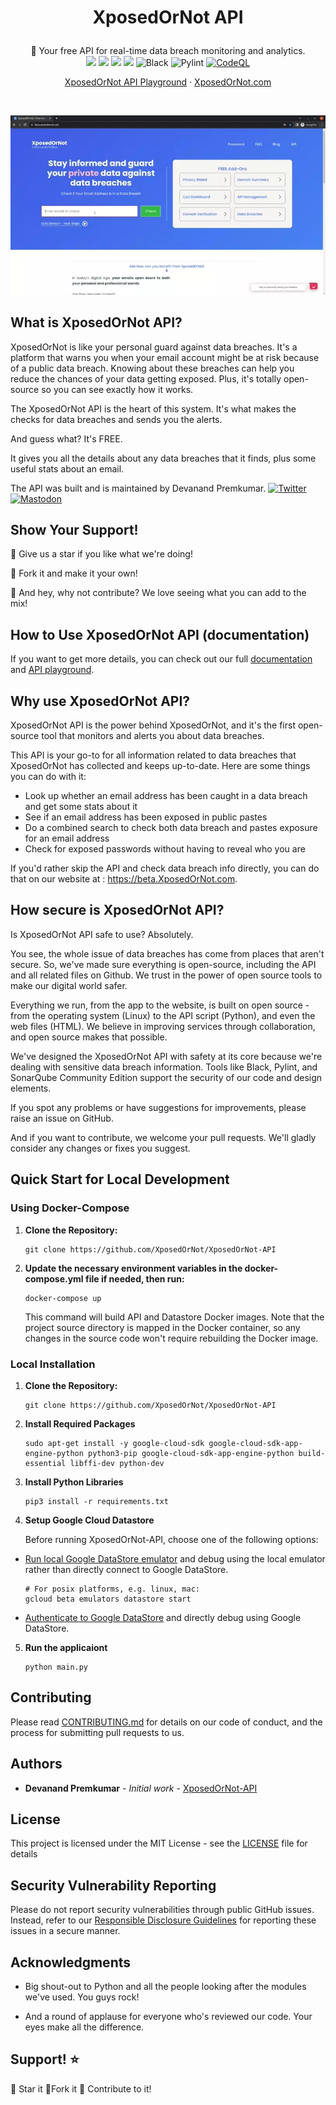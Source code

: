 <p align="center"><h1 align="center">XposedOrNot API </p></h1>
 
<p align="center">
🎉 Your free API for real-time data breach monitoring and analytics. <br>
<a href="https://github.com/XposedOrNot/XposedOrNot-API/blob/master/LICENSE"><img src="https://img.shields.io/badge/license-MIT-blue"></a>
<a href="https://github.com/psf/black"><img src="https://img.shields.io/static/v1?label=code%20style&message=black&color=blue"></a>
<a href=""><img src="https://img.shields.io/badge/code%20style-pep8-blue.svg"></a>
<a href="https://github.com/XposedOrNot/XposedOrNot-API/blob/master/CONTRIBUTING.md"><img src="https://img.shields.io/badge/Contributions-Welcome-brightgreen"></a>
<img src="https://github.com/XposedOrNot/XposedOrNot-API/actions/workflows/black.yml/badge.svg" alt="Black">
<img src="https://github.com/XposedOrNot/XposedOrNot-API/actions/workflows/pylint.yml/badge.svg" alt="Pylint">
 <a href="https://github.com/XposedOrNot/XposedOrNot-API/actions/workflows/codeql.yml"><img src="https://github.com/XposedOrNot/XposedOrNot-API/actions/workflows/codeql.yml/badge.svg" alt="CodeQL"></a>

<p align="center">     
    <a href="https://xposedornot.docs.apiary.io/" target="_blank">XposedOrNot API Playground</a>    ·
    <a href="https://xposedornot.com" target="_blank"> XposedOrNot.com</a>
</p> <br>  
</p>  
<p align="center">
  <img src="https://github.com/XposedOrNot/XposedOrNot-Website/blob/master/static/images/xon.webp" alt="XposedOrNot demo">
</p>


## What is XposedOrNot API?

XposedOrNot is like your personal guard against data breaches. It's a platform that warns you when your email account might be at risk because of a public data breach. Knowing about these breaches can help you reduce the chances of your data getting exposed. Plus, it's totally open-source so you can see exactly how it works.

The XposedOrNot API is the heart of this system. It's what makes the checks for data breaches and sends you the alerts. 

And guess what? It's FREE. 

It gives you all the details about any data breaches that it finds, plus some useful stats about an email.

The API was built and is maintained by Devanand Premkumar.
[![Twitter](https://img.shields.io/badge/Twitter-blue?style=flat-square&logo=twitter&logoColor=white&url=https%3A%2F%2Ftwitter.com%2Fdevaonbreaches)](https://twitter.com/devaonbreaches)
[![Mastodon](https://img.shields.io/badge/-Mastodon-blue?style=flat-square&logo=mastodon&logoColor=white&link=https://infosec.exchange/@DevaOnBreaches)](https://infosec.exchange/@DevaOnBreaches)



## Show Your Support!

🌟 Give us a star if you like what we're doing!

🍴 Fork it and make it your own!

🤝 And hey, why not contribute? We love seeing what you can add to the mix!

## How to Use XposedOrNot API (documentation)


If you want to get more details, you can check out our full [documentation](https://beta.XposedOrNot.com/api_doc) and [API playground](https://xposedornot.docs.apiary.io/).

## Why use XposedOrNot API?

XposedOrNot API is the power behind XposedOrNot, and it's the first open-source tool that monitors and alerts you about data breaches.

This API is your go-to for all information related to data breaches that XposedOrNot has collected and keeps up-to-date. Here are some things you can do with it:
- Look up whether an email address has been caught in a data breach and get some stats about it
- See if an email address has been exposed in public pastes
- Do a combined search to check both data breach and pastes exposure for an email address
- Check for exposed passwords without having to reveal who you are

If you'd rather skip the API and check data breach info directly, you can do that on our website at : https://beta.XposedOrNot.com.


## How secure is XposedOrNot API?

Is XposedOrNot API safe to use? Absolutely.

You see, the whole issue of data breaches has come from places that aren't secure. So, we've made sure everything is open-source, including the API and all related files on Github. We trust in the power of open source tools to make our digital world safer.

Everything we run, from the app to the website, is built on open source - from the operating system (Linux) to the API script (Python), and even the web files (HTML). We believe in improving services through collaboration, and open source makes that possible.

We've designed the XposedOrNot API with safety at its core because we're dealing with sensitive data breach information. Tools like Black, Pylint, and SonarQube Community Edition support the security of our code and design elements.

If you spot any problems or have suggestions for improvements, please raise an issue on GitHub.

And if you want to contribute, we welcome your pull requests. We'll gladly consider any changes or fixes you suggest.

## Quick Start for Local Development

### Using Docker-Compose

1. **Clone the Repository:**

    ```shell
    git clone https://github.com/XposedOrNot/XposedOrNot-API
    ```

2. **Update the necessary environment variables in the docker-compose.yml file if needed, then run:**


    ```shell
    docker-compose up
    ```

    This command will build API and Datastore Docker images. Note that the project source directory is mapped in the Docker container, so any changes in the source code won't require rebuilding the Docker image.

### Local Installation

1. **Clone the Repository:**

    ```shell
    git clone https://github.com/XposedOrNot/XposedOrNot-API
    ```

2. **Install Required Packages**

    ```shell
    sudo apt-get install -y google-cloud-sdk google-cloud-sdk-app-engine-python python3-pip google-cloud-sdk-app-engine-python build-essential libffi-dev python-dev 
    ```

3. **Install Python Libraries**


    ```shell
    pip3 install -r requirements.txt
    ```

4. **Setup Google Cloud Datastore**

    Before running XposedOrNot-API, choose one of the following options:

-   [Run local Google DataStore emulator](https://cloud.google.com/datastore/docs/tools/datastore-emulator)
    and debug using the local emulator rather than directly connect to Google DataStore. 

    ```shell
    # For posix platforms, e.g. linux, mac:
    gcloud beta emulators datastore start
    ```

-   [Authenticate to Google DataStore](https://cloud.google.com/sdk/gcloud/reference/beta/auth/application-default) and directly debug using Google DataStore.

5. **Run the applicaiont**

    ```shell
    python main.py
    ```

## Contributing

Please read [CONTRIBUTING.md](https://github.com/XposedOrNot/XposedOrNot-API/blob/master/CONTRIBUTING.md) for details on our code of conduct, and the process for submitting pull requests to us.


## Authors

* **Devanand Premkumar** - *Initial work* - [XposedOrNot-API](https://github.com/XposedOrNot/XposedOrNot-API)

## License

This project is licensed under the MIT License - see the [LICENSE](LICENSE) file for details

## Security Vulnerability Reporting

Please do not report security vulnerabilities through public GitHub issues. Instead, refer to our [Responsible Disclosure Guidelines](https://beta.xposedornot.com/responsible-disclosure) for reporting these issues in a secure manner.


## Acknowledgments

* Big shout-out to Python and all the people looking after the modules we've used. You guys rock!

* And a round of applause for everyone who's reviewed our code. Your eyes make all the difference.

## Support! :star:

:star2: Star it
:fork_and_knife:Fork it
:handshake: Contribute to it!

